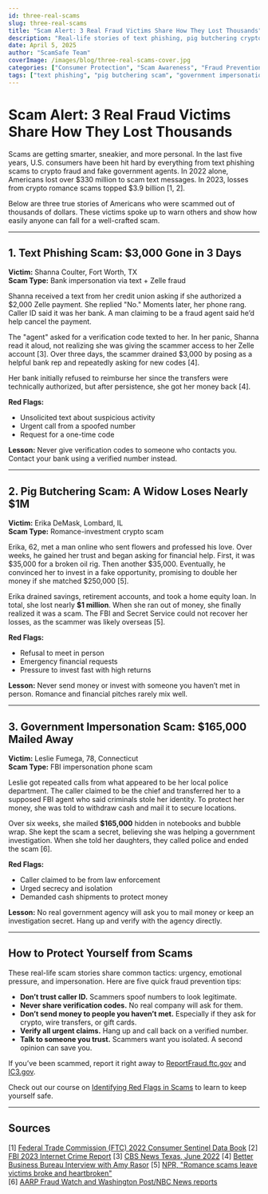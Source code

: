 ```yaml
---
id: three-real-scams
slug: three-real-scams
title: "Scam Alert: 3 Real Fraud Victims Share How They Lost Thousands"
description: "Real-life stories of text phishing, pig butchering crypto scams, and government impersonation fraud — and how to protect yourself."
date: April 5, 2025
author: "ScamSafe Team"
coverImage: /images/blog/three-real-scams-cover.jpg
categories: ["Consumer Protection", "Scam Awareness", "Fraud Prevention"]
tags: ["text phishing", "pig butchering scam", "government impersonation", "fraud", "scam alert"]
---
```


# Scam Alert: 3 Real Fraud Victims Share How They Lost Thousands

Scams are getting smarter, sneakier, and more personal. In the last five years, U.S. consumers have been hit hard by everything from text phishing scams to crypto fraud and fake government agents. In 2022 alone, Americans lost over $330 million to scam text messages. In 2023, losses from crypto romance scams topped $3.9 billion [1, 2].

Below are three true stories of Americans who were scammed out of thousands of dollars. These victims spoke up to warn others and show how easily anyone can fall for a well-crafted scam.

---

## 1. Text Phishing Scam: $3,000 Gone in 3 Days

**Victim:** Shanna Coulter, Fort Worth, TX  
**Scam Type:** Bank impersonation via text + Zelle fraud

Shanna received a text from her credit union asking if she authorized a $2,000 Zelle payment. She replied "No." Moments later, her phone rang. Caller ID said it was her bank. A man claiming to be a fraud agent said he’d help cancel the payment. 

The "agent" asked for a verification code texted to her. In her panic, Shanna read it aloud, not realizing she was giving the scammer access to her Zelle account [3]. Over three days, the scammer drained $3,000 by posing as a helpful bank rep and repeatedly asking for new codes [4].

Her bank initially refused to reimburse her since the transfers were technically authorized, but after persistence, she got her money back [4].

**Red Flags:**
- Unsolicited text about suspicious activity
- Urgent call from a spoofed number
- Request for a one-time code

**Lesson:** Never give verification codes to someone who contacts you. Contact your bank using a verified number instead.

---

## 2. Pig Butchering Scam: A Widow Loses Nearly $1M

**Victim:** Erika DeMask, Lombard, IL  
**Scam Type:** Romance-investment crypto scam

Erika, 62, met a man online who sent flowers and professed his love. Over weeks, he gained her trust and began asking for financial help. First, it was $35,000 for a broken oil rig. Then another $35,000. Eventually, he convinced her to invest in a fake opportunity, promising to double her money if she matched $250,000 [5].

Erika drained savings, retirement accounts, and took a home equity loan. In total, she lost nearly **$1 million**. When she ran out of money, she finally realized it was a scam. The FBI and Secret Service could not recover her losses, as the scammer was likely overseas [5].

**Red Flags:**
- Refusal to meet in person
- Emergency financial requests
- Pressure to invest fast with high returns

**Lesson:** Never send money or invest with someone you haven’t met in person. Romance and financial pitches rarely mix well.

---

## 3. Government Impersonation Scam: $165,000 Mailed Away

**Victim:** Leslie Fumega, 78, Connecticut  
**Scam Type:** FBI impersonation phone scam

Leslie got repeated calls from what appeared to be her local police department. The caller claimed to be the chief and transferred her to a supposed FBI agent who said criminals stole her identity. To protect her money, she was told to withdraw cash and mail it to secure locations.

Over six weeks, she mailed **$165,000** hidden in notebooks and bubble wrap. She kept the scam a secret, believing she was helping a government investigation. When she told her daughters, they called police and ended the scam [6].

**Red Flags:**
- Caller claimed to be from law enforcement
- Urged secrecy and isolation
- Demanded cash shipments to protect money

**Lesson:** No real government agency will ask you to mail money or keep an investigation secret. Hang up and verify with the agency directly.

---

## How to Protect Yourself from Scams

These real-life scam stories share common tactics: urgency, emotional pressure, and impersonation. Here are five quick fraud prevention tips:

- **Don’t trust caller ID.** Scammers spoof numbers to look legitimate.
- **Never share verification codes.** No real company will ask for them.
- **Don’t send money to people you haven’t met.** Especially if they ask for crypto, wire transfers, or gift cards.
- **Verify all urgent claims.** Hang up and call back on a verified number.
- **Talk to someone you trust.** Scammers want you isolated. A second opinion can save you.

If you’ve been scammed, report it right away to [ReportFraud.ftc.gov](https://reportfraud.ftc.gov) and [IC3.gov](https://www.ic3.gov).

Check out our course on [Identifying Red Flags in Scams](https://scamsafe.net/learn/identifying-red-flags) to learn to keep yourself safe.

---

## Sources

[1] [Federal Trade Commission (FTC) 2022 Consumer Sentinel Data Book](https://www.ftc.gov/system/files/ftc_gov/pdf/CSN-Data-Book-2022.pdf)
[2] [FBI 2023 Internet Crime Report](https://www.fbi.gov/contact-us/field-offices/sanfrancisco/news/fbi-releases-internet-crime-report)
[3] [CBS News Texas, June 2022](https://www.cbsnews.com/texas/news/north-texas-woman-loses-thousands-zelle-text-message-scam/)
[4] [Better Business Bureau Interview with Amy Rasor](https://www.cbsnews.com/texas/news/north-texas-woman-loses-thousands-zelle-text-message-scam/)
[5] [NPR, "Romance scams leave victims broke and heartbroken"](https://www.sfchronicle.com/personal-finance/article/romance-scams-online-protect-20070352.php)  
[6] [AARP Fraud Watch and Washington Post/NBC News reports](https://www.aarp.org/money/scams-fraud/fake-fbi-agent/)


